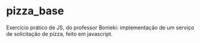 # pizza_base
Exercício prático de JS, do professor Bonieki: implementação de um serviço de solicitação de pizza, feito em javascript.
